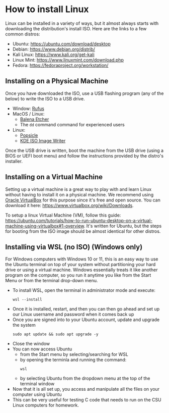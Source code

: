 # How to install Linux

Linux can be installed in a variety of ways, but it almost always starts with downloading the distribution's install ISO. Here are the links to a few common distros:

* Ubuntu: <https://ubuntu.com/download/desktop>
* Debian: <https://www.debian.org/distrib/>
* Kali Linux: <https://www.kali.org/get-kali>
* Linux Mint: <https://www.linuxmint.com/download.php>
* Fedora: <https://fedoraproject.org/workstation/>

## Installing on a Physical Machine

Once you have downloaded the ISO, use a USB flashing program (any of the below) to write the ISO to a USB drive.
* Window: [Rufus](https://rufus.ie/en/)
* MacOS / Linux:
    * [Balena Etcher](https://etcher.balena.io/)
    * The `dd` command command for experienced users
* Linux:
    * [Popsicle](https://github.com/pop-os/popsicle)
    * [KDE ISO Image Writer](https://apps.kde.org/isoimagewriter/)

Once the USB drive is written, boot the machine from the USB drive (using a BIOS or UEFI boot menu) and follow the instructions provided by the distro's installer.

## Installing on a Virtual Machine

Setting up a virtual machine is a great way to play with and learn Linux without having to install it on a physical machine. We recommend using [Oracle VirtualBox](https://www.virtualbox.org/) for this purpose since it's free and open source. You can download it here: <https://www.virtualbox.org/wiki/Downloads>.

To setup a linux Virtual Machine (VM), follow this guide: <https://ubuntu.com/tutorials/how-to-run-ubuntu-desktop-on-a-virtual-machine-using-virtualbox#1-overview>. It's written for Ubuntu, but the steps for booting from the ISO image should be almost identical for other distros.

## Installing via WSL (no ISO) (Windows only)
For Windows computers with Windows 10 or 11, this is an easy way to use the Ubuntu terminal on top of your system without partitioning your hard drive or using a virtual machine. Windows essentially treats it like another program on the computer, so you run it anytime you like from the Start Menu or from the terminal drop-down menu.
* To install WSL, open the terminal in administrator mode and execute:
   ```
   wsl --install
   ```
* Once it is installed, restart, and then you can then go ahead and set up our Linux username and password when it comes back up
* Once you are signed into to your Ubuntu account, update and upgrade the system
  ```
  sudo apt update && sudo apt upgrade -y
  ```
* Close the window
* You can now access Ubuntu
   * from the Start menu by selecting/searching for WSL
   * by opening the terminla and running the command:
     ```
     wsl
     ```
   * by selecting Ubuntu from the dropdown menu at the top of the terminal window
* Now that it is all set up, you access and manipulate all the files on your computer using Ubuntu
* This can be very useful for testing C code that needs to run on the CSU Linux computers for homework.
